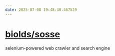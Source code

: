 ```yaml
---
date: 2025-07-08 19:48:30.467529
---
```


# [biolds/sosse](https://github.com/biolds/sosse)

selenium-powered web crawler and search engine